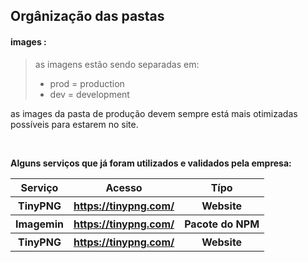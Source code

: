 ## Orgânização das pastas

#### images :
> as imagens estão sendo separadas em:  
> * prod = production
> * dev = development

as images da pasta de produção devem sempre está mais otimizadas possíveis para estarem no site.

<br/>

<strong>Alguns serviços que já foram utilizados e validados pela empresa:</strong>

<table>
 <tr>
  <th>Serviço</th>
  <th>Acesso</th>
  <th>Típo</th>
 </tr>
 <tr>
  <th>TinyPNG</th>
  <th><a href="https://tinypng.com/">https://tinypng.com/</a></th>
  <th>Website</th>
 </tr>
 <tr>
  <th>Imagemin</th>
  <th><a href="https://tinypng.com/">https://tinypng.com/</a></th>
  <th>Pacote do NPM</th>
 </tr>
 <tr>
  <th>TinyPNG</th>
  <th><a href="https://tinypng.com/">https://tinypng.com/</a></th>
  <th>Website</th>
 </tr>
</table>